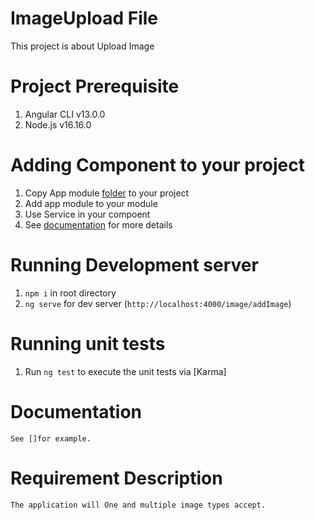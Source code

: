 # ImageUpload File

This project is about Upload Image

# Project Prerequisite

1. Angular CLI v13.0.0
2. Node.js v16.16.0

# Adding Component to your project
1. Copy App module [folder](https://github.com/Deep1218/reusable/tree/ImageUpload/src/app) to your project
2. Add app module to your module
3. Use Service in your compoent
4. See [documentation]() for more details

# Running Development server

1. `npm i` in root directory
2. `ng serve` for dev server (`http://localhost:4000/image/addImage`)


# Running unit tests

1. Run `ng test` to execute the unit tests via [Karma]


# Documentation

    See []for example.  

# Requirement Description


    The application will One and multiple image types accept.






